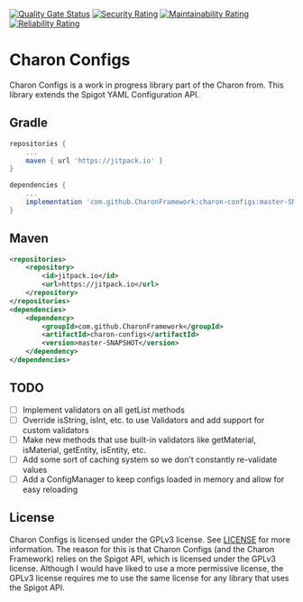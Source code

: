 [![Quality Gate Status](https://sonarcloud.io/api/project_badges/measure?project=CharonFramework_charon-configs&metric=alert_status)](https://sonarcloud.io/summary/new_code?id=CharonFramework_charon-configs) [![Security Rating](https://sonarcloud.io/api/project_badges/measure?project=CharonFramework_charon-configs&metric=security_rating)](https://sonarcloud.io/summary/new_code?id=CharonFramework_charon-configs) [![Maintainability Rating](https://sonarcloud.io/api/project_badges/measure?project=CharonFramework_charon-configs&metric=sqale_rating)](https://sonarcloud.io/summary/new_code?id=CharonFramework_charon-configs) [![Reliability Rating](https://sonarcloud.io/api/project_badges/measure?project=CharonFramework_charon-configs&metric=reliability_rating)](https://sonarcloud.io/summary/new_code?id=CharonFramework_charon-configs)

# Charon Configs
Charon Configs is a work in progress library part of the Charon from. This library extends the Spigot YAML Configuration API.

## Gradle
```groovy
repositories {
    ... 
    maven { url 'https://jitpack.io' }
}

dependencies {
    ...
    implementation 'com.github.CharonFramework:charon-configs:master-SNAPSHOT'
}
```

## Maven
```xml
<repositories>
    <repository>
        <id>jitpack.io</id>
        <url>https://jitpack.io</url>
    </repository>
</repositories>
<dependencies>
    <dependency>
        <groupId>com.github.CharonFramework</groupId>
        <artifactId>charon-configs</artifactId>
        <version>master-SNAPSHOT</version>
    </dependency>
</dependencies>
```

## TODO
- [ ] Implement validators on all getList methods
- [ ] Override isString, isInt, etc. to use Validators and add support for custom validators
- [ ] Make new methods that use built-in validators like getMaterial, isMaterial, getEntity, isEntity, etc.
- [ ] Add some sort of caching system so we don't constantly re-validate values
- [ ] Add a ConfigManager to keep configs loaded in memory and allow for easy reloading

## License
Charon Configs is licensed under the GPLv3 license. See [LICENSE](LICENSE) for more information.
The reason for this is that Charon Configs (and the Charon Framework) relies on the Spigot API, which is licensed under the GPLv3 license.
Although I would have liked to use a more permissive license, the GPLv3 license requires me to use the same license for any library that uses the Spigot API.
